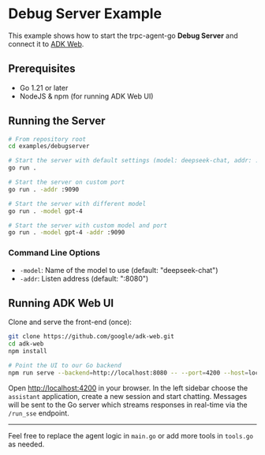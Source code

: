 # Debug Server Example

This example shows how to start the trpc-agent-go **Debug Server** and
connect it to [ADK Web](https://github.com/google/adk-web).

## Prerequisites

- Go 1.21 or later
- NodeJS & npm (for running ADK Web UI)

## Running the Server

```bash
# From repository root
cd examples/debugserver

# Start the server with default settings (model: deepseek-chat, addr: :8080)
go run .

# Start the server on custom port
go run . -addr :9090

# Start the server with different model
go run . -model gpt-4

# Start the server with custom model and port
go run . -model gpt-4 -addr :9090
```

### Command Line Options

- `-model`: Name of the model to use (default: "deepseek-chat")
- `-addr`: Listen address (default: ":8080")

## Running ADK Web UI

Clone and serve the front-end (once):

```bash
git clone https://github.com/google/adk-web.git
cd adk-web
npm install

# Point the UI to our Go backend
npm run serve --backend=http://localhost:8080 -- --port=4200 --host=localhost
```

Open <http://localhost:4200> in your browser. In the left sidebar choose the
`assistant` application, create a new session and start chatting. Messages will be
sent to the Go server which streams responses in real-time via the `/run_sse`
endpoint.

---

Feel free to replace the agent logic in `main.go` or add more tools in `tools.go` as needed.
